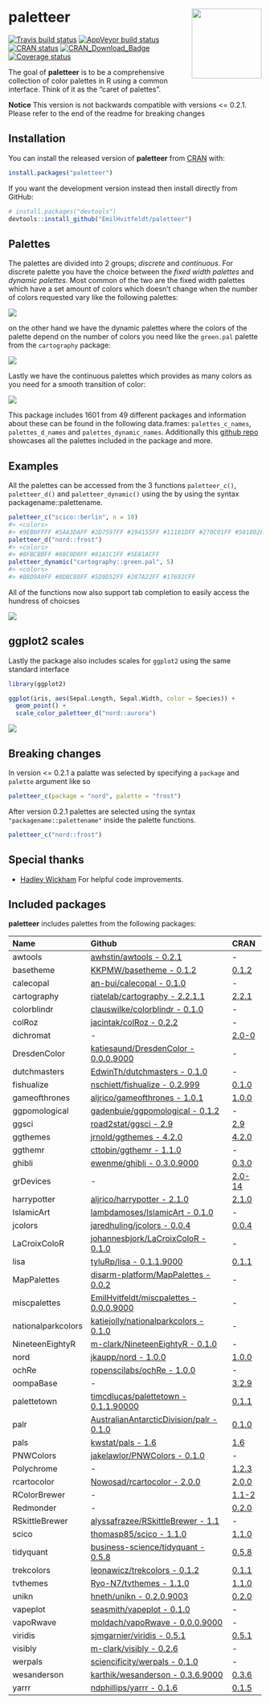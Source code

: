 
<!-- README.md is generated from README.Rmd. Please edit that file -->

# paletteer <img src='man/figures/logo.png' align="right" height="139" />

[![Travis build
status](https://travis-ci.org/EmilHvitfeldt/paletteer.svg?branch=master)](https://travis-ci.org/EmilHvitfeldt/paletteer)
[![AppVeyor build
status](https://ci.appveyor.com/api/projects/status/github/EmilHvitfeldt/paletteer?branch=master&svg=true)](https://ci.appveyor.com/project/EmilHvitfeldt/paletteer)
[![CRAN
status](https://www.r-pkg.org/badges/version/paletteer)](https://cran.r-project.org/package=paletteer)
[![CRAN\_Download\_Badge](http://cranlogs.r-pkg.org/badges/paletteer)](https://CRAN.R-project.org/package=paletteer)
[![Coverage
status](https://codecov.io/gh/EmilHvitfeldt/paletteer/branch/master/graph/badge.svg)](https://codecov.io/github/EmilHvitfeldt/paletteer?branch=master)

The goal of **paletteer** is to be a comprehensive collection of color
palettes in R using a common interface. Think of it as the “caret of
palettes”.

**Notice** This version is not backwards compatible with versions \<=
0.2.1. Please refer to the end of the readme for breaking changes

## Installation

You can install the released version of **paletteer** from
[CRAN](https://CRAN.R-project.org) with:

``` r
install.packages("paletteer")
```

If you want the development version instead then install directly from
GitHub:

``` r
# install.packages("devtools")
devtools::install_github("EmilHvitfeldt/paletteer")
```

## Palettes

The palettes are divided into 2 groups; *discrete* and *continuous*. For
discrete palette you have the choice between the *fixed width palettes*
and *dynamic palettes*. Most common of the two are the fixed width
palettes which have a set amount of colors which doesn’t change when the
number of colors requested vary like the following palettes:

![](man/figures/README-unnamed-chunk-2-1.png)<!-- -->

on the other hand we have the dynamic palettes where the colors of the
palette depend on the number of colors you need like the `green.pal`
palette from the `cartography` package:

![](man/figures/README-unnamed-chunk-3-1.png)<!-- -->

Lastly we have the continuous palettes which provides as many colors as
you need for a smooth transition of color:

![](man/figures/README-unnamed-chunk-4-1.png)<!-- -->

This package includes 1601 from 49 different packages and information
about these can be found in the following data.frames:
`palettes_c_names`, `palettes_d_names` and `palettes_dynamic_names`.
Additionally this [github
repo](https://github.com/EmilHvitfeldt/r-color-palettes) showcases all
the palettes included in the package and more.

## Examples

All the palettes can be accessed from the 3 functions `paletteer_c()`,
`paletteer_d()` and `paletteer_dynamic()` using the by using the syntax
packagename::palettename.

``` r
paletteer_c("scico::berlin", n = 10)
#> <colors>
#> #9EB0FFFF #5AA3DAFF #2D7597FF #194155FF #11181DFF #270C01FF #501802FF #8A3F2AFF #C37469FF #FFACACFF
paletteer_d("nord::frost")
#> <colors>
#> #8FBCBBFF #88C0D0FF #81A1C1FF #5E81ACFF
paletteer_dynamic("cartography::green.pal", 5)
#> <colors>
#> #B8D9A9FF #8DBC80FF #5D9D52FF #287A22FF #17692CFF
```

All of the functions now also support tab completion to easily access
the hundress of choicses

![](man/figures/paletteer-demo.gif)

## ggplot2 scales

Lastly the package also includes scales for `ggplot2` using the same
standard interface

``` r
library(ggplot2)

ggplot(iris, aes(Sepal.Length, Sepal.Width, color = Species)) +
  geom_point() +
  scale_color_paletteer_d("nord::aurora")
```

![](man/figures/README-unnamed-chunk-6-1.png)<!-- -->

## Breaking changes

In version \<= 0.2.1 a palatte was selected by specifying a `package`
and `palette` argument like so

``` r
paletteer_c(package = "nord", palette = "frost")
```

After version 0.2.1 palettes are selected using the syntax
`"packagename::palettename"` inside the palette functions.

``` r
paletteer_c("nord::frost")
```

## Special thanks

  - [Hadley Wickham](https://github.com/hadley) For helpful code
    improvements.

## Included packages

**paletteer** includes palettes from the following
packages:

| Name               | Github                                                                                          | CRAN                                                      |
| :----------------- | :---------------------------------------------------------------------------------------------- | :-------------------------------------------------------- |
| awtools            | [awhstin/awtools - 0.2.1](https://github.com/awhstin/awtools)                                   | \-                                                        |
| basetheme          | [KKPMW/basetheme - 0.1.2](https://github.com/KKPMW/basetheme)                                   | [0.1.2](https://CRAN.R-project.org/package=basetheme)     |
| calecopal          | [an-bui/calecopal - 0.1.0](https://github.com/an-bui/calecopal)                                 | \-                                                        |
| cartography        | [riatelab/cartography - 2.2.1.1](https://github.com/riatelab/cartography)                       | [2.2.1](https://CRAN.R-project.org/package=cartography)   |
| colorblindr        | [clauswilke/colorblindr - 0.1.0](https://github.com/clauswilke/colorblindr)                     | \-                                                        |
| colRoz             | [jacintak/colRoz - 0.2.2](https://github.com/jacintak/colRoz)                                   | \-                                                        |
| dichromat          | \-                                                                                              | [2.0-0](https://CRAN.R-project.org/package=dichromat)     |
| DresdenColor       | [katiesaund/DresdenColor - 0.0.0.9000](https://github.com/katiesaund/DresdenColor)              | \-                                                        |
| dutchmasters       | [EdwinTh/dutchmasters - 0.1.0](https://github.com/EdwinTh/dutchmasters)                         | \-                                                        |
| fishualize         | [nschiett/fishualize - 0.2.999](https://github.com/nschiett/fishualize)                         | [0.1.0](https://CRAN.R-project.org/package=fishualize)    |
| gameofthrones      | [aljrico/gameofthrones - 1.0.1](https://github.com/aljrico/gameofthrones)                       | [1.0.0](https://CRAN.R-project.org/package=gameofthrones) |
| ggpomological      | [gadenbuie/ggpomological - 0.1.2](https://github.com/gadenbuie/ggpomological)                   | \-                                                        |
| ggsci              | [road2stat/ggsci - 2.9](https://github.com/road2stat/ggsci)                                     | [2.9](https://CRAN.R-project.org/package=ggsci)           |
| ggthemes           | [jrnold/ggthemes - 4.2.0](https://github.com/jrnold/ggthemes)                                   | [4.2.0](https://CRAN.R-project.org/package=ggthemes)      |
| ggthemr            | [cttobin/ggthemr - 1.1.0](https://github.com/cttobin/ggthemr)                                   | \-                                                        |
| ghibli             | [ewenme/ghibli - 0.3.0.9000](https://github.com/ewenme/ghibli)                                  | [0.3.0](https://CRAN.R-project.org/package=ghibli)        |
| grDevices          | \-                                                                                              | [2.0-14](https://CRAN.R-project.org/package=grDevices)    |
| harrypotter        | [aljrico/harrypotter - 2.1.0](https://github.com/aljrico/harrypotter)                           | [2.1.0](https://CRAN.R-project.org/package=harrypotter)   |
| IslamicArt         | [lambdamoses/IslamicArt - 0.1.0](https://github.com/lambdamoses/IslamicArt)                     | \-                                                        |
| jcolors            | [jaredhuling/jcolors - 0.0.4](https://github.com/jaredhuling/jcolors)                           | [0.0.4](https://CRAN.R-project.org/package=jcolors)       |
| LaCroixColoR       | [johannesbjork/LaCroixColoR - 0.1.0](https://github.com/johannesbjork/LaCroixColoR)             | \-                                                        |
| lisa               | [tyluRp/lisa - 0.1.1.9000](https://github.com/tyluRp/lisa)                                      | [0.1.1](https://CRAN.R-project.org/package=lisa)          |
| MapPalettes        | [disarm-platform/MapPalettes - 0.0.2](https://github.com/disarm-platform/MapPalettes)           | \-                                                        |
| miscpalettes       | [EmilHvitfeldt/miscpalettes - 0.0.0.9000](https://github.com/EmilHvitfeldt/miscpalettes)        | \-                                                        |
| nationalparkcolors | [katiejolly/nationalparkcolors - 0.1.0](https://github.com/katiejolly/nationalparkcolors)       | \-                                                        |
| NineteenEightyR    | [m-clark/NineteenEightyR - 0.1.0](https://github.com/m-clark/NineteenEightyR)                   | \-                                                        |
| nord               | [jkaupp/nord - 1.0.0](https://github.com/jkaupp/nord)                                           | [1.0.0](https://CRAN.R-project.org/package=nord)          |
| ochRe              | [ropenscilabs/ochRe - 1.0.0](https://github.com/ropenscilabs/ochRe)                             | \-                                                        |
| oompaBase          | \-                                                                                              | [3.2.9](https://CRAN.R-project.org/package=oompaBase)     |
| palettetown        | [timcdlucas/palettetown - 0.1.1.90000](https://github.com/timcdlucas/palettetown)               | [0.1.1](https://CRAN.R-project.org/package=palettetown)   |
| palr               | [AustralianAntarcticDivision/palr - 0.1.0](https://github.com/AustralianAntarcticDivision/palr) | [0.1.0](https://CRAN.R-project.org/package=palr)          |
| pals               | [kwstat/pals - 1.6](https://github.com/kwstat/pals)                                             | [1.6](https://CRAN.R-project.org/package=pals)            |
| PNWColors          | [jakelawlor/PNWColors - 0.1.0](https://github.com/jakelawlor/PNWColors)                         | \-                                                        |
| Polychrome         | \-                                                                                              | [1.2.3](https://CRAN.R-project.org/package=Polychrome)    |
| rcartocolor        | [Nowosad/rcartocolor - 2.0.0](https://github.com/Nowosad/rcartocolor)                           | [2.0.0](https://CRAN.R-project.org/package=rcartocolor)   |
| RColorBrewer       | \-                                                                                              | [1.1-2](https://CRAN.R-project.org/package=RColorBrewer)  |
| Redmonder          | \-                                                                                              | [0.2.0](https://CRAN.R-project.org/package=Redmonder)     |
| RSkittleBrewer     | [alyssafrazee/RSkittleBrewer - 1.1](https://github.com/alyssafrazee/RSkittleBrewer)             | \-                                                        |
| scico              | [thomasp85/scico - 1.1.0](https://github.com/thomasp85/scico)                                   | [1.1.0](https://CRAN.R-project.org/package=scico)         |
| tidyquant          | [business-science/tidyquant - 0.5.8](https://github.com/business-science/tidyquant)             | [0.5.8](https://CRAN.R-project.org/package=tidyquant)     |
| trekcolors         | [leonawicz/trekcolors - 0.1.2](https://github.com/leonawicz/trekcolors)                         | [0.1.1](https://CRAN.R-project.org/package=trekcolors)    |
| tvthemes           | [Ryo-N7/tvthemes - 1.1.0](https://github.com/Ryo-N7/tvthemes)                                   | [1.1.0](https://CRAN.R-project.org/package=tvthemes)      |
| unikn              | [hneth/unikn - 0.2.0.9003](https://github.com/hneth/unikn)                                      | [0.2.0](https://CRAN.R-project.org/package=unikn)         |
| vapeplot           | [seasmith/vapeplot - 0.1.0](https://github.com/seasmith/vapeplot)                               | \-                                                        |
| vapoRwave          | [moldach/vapoRwave - 0.0.0.9000](https://github.com/moldach/vapoRwave)                          | \-                                                        |
| viridis            | [sjmgarnier/viridis - 0.5.1](https://github.com/sjmgarnier/viridis)                             | [0.5.1](https://CRAN.R-project.org/package=viridis)       |
| visibly            | [m-clark/visibly - 0.2.6](https://github.com/m-clark/visibly)                                   | \-                                                        |
| werpals            | [sciencificity/werpals - 0.1.0](https://github.com/sciencificity/werpals)                       | \-                                                        |
| wesanderson        | [karthik/wesanderson - 0.3.6.9000](https://github.com/karthik/wesanderson)                      | [0.3.6](https://CRAN.R-project.org/package=wesanderson)   |
| yarrr              | [ndphillips/yarrr - 0.1.6](https://github.com/ndphillips/yarrr)                                 | [0.1.5](https://CRAN.R-project.org/package=yarrr)         |
